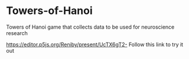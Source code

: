 # Towers-of-Hanoi
Towers of Hanoi game that collects data to be used for neuroscience research

https://editor.p5js.org/Reniby/present/UcTX6gT2-
Follow this link to try it out
